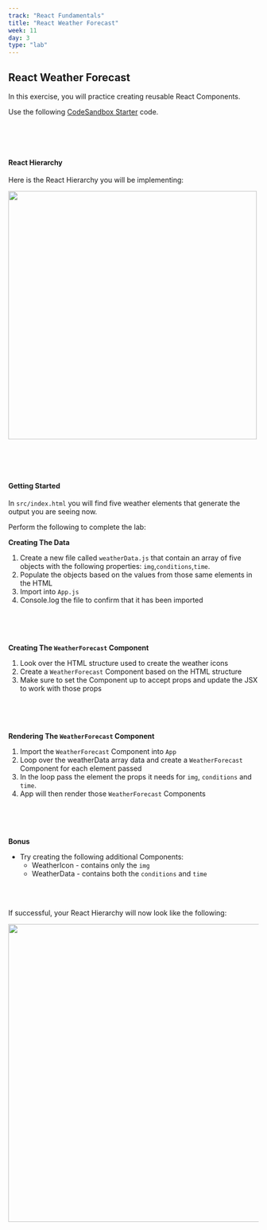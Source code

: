 ```yaml
---
track: "React Fundamentals"
title: "React Weather Forecast"
week: 11
day: 3
type: "lab"
---
```


## React Weather Forecast

In this exercise, you will practice creating reusable React Components.

Use the following [CodeSandbox Starter](https://codesandbox.io/s/adoring-goodall-mhive) code.

<br>
<br>
<br>

#### React Hierarchy

Here is the React Hierarchy you will be implementing:

<img src="https://i.imgur.com/7YlFsU7.png" width=500/><br>

<br>
<br>
<br>

#### Getting Started

In `src/index.html` you will find five weather elements that generate the output you are seeing now.

Perform the following to complete the lab:

**Creating The Data**

1. Create a new file called `weatherData.js` that contain an array of five objects with the following properties: `img`,`conditions`,`time`.
1. Populate the objects based on the values from those same elements in the HTML
1. Import into `App.js`
1. Console.log the file to confirm that it has been imported

<br>
<br>
<br>

**Creating The `WeatherForecast` Component**

1. Look over the HTML structure used to create the weather icons
1. Create a `WeatherForecast` Component based on the HTML structure
1. Make sure to set the Component up to accept props and update the JSX to work with those props

<br>
<br>
<br>

**Rendering The `WeatherForecast` Component**

1. Import the `WeatherForecast` Component into `App`
1. Loop over the weatherData array data and create a `WeatherForecast` Component for each element passed
1. In the loop pass the element the props it needs for `img`, `conditions` and `time`.
1. App will then render those `WeatherForecast` Components

<br>
<br>
<br>

**Bonus**

- Try creating the following additional Components:
  - WeatherIcon - contains only the `img`
  - WeatherData - contains both the `conditions` and `time`

<br>
<br>

If successful, your React Hierarchy will now look like the following:

<img src="https://i.imgur.com/ffkXBPi.png" width=600/>

